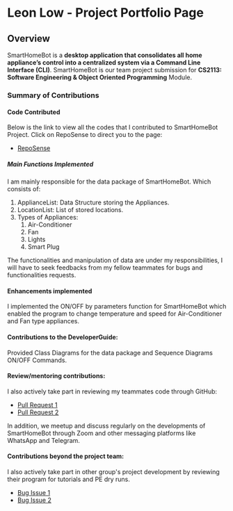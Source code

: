 # Leon Low - Project Portfolio Page

## Overview
SmartHomeBot is a **desktop application that consolidates all home appliance’s control into a 
centralized system via a Command Line Interface (CLI)**. SmartHomeBot is our team project submission for 
**CS2113: Software Engineering & Object Oriented Programming** Module. 

### Summary of Contributions

#### Code Contributed
Below is the link to view all the codes that I contributed to SmartHomeBot Project. Click on RepoSense to direct you to 
the page:

* [RepoSense](https://nus-cs2113-ay2021s1.github.io/tp-dashboard/#breakdown=true&search=leonlowzd&sort=groupTitle&sortWithin=title&since=2020-09-27&timeframe=commit&mergegroup=&groupSelect=groupByRepos&checkedFileTypes=docs~functional-code~test-code~other)

##### Main Functions Implemented
I am mainly responsible for the data package of SmartHomeBot. Which consists of: 

1. ApplianceList: Data Structure storing the Appliances.
2. LocationList: List of stored locations. 
3. Types of Appliances:    
    1. Air-Conditioner 
    2. Fan 
    3. Lights
    4. Smart Plug 
    
The functionalities and manipulation of data are under my responsibilities, I will have to seek feedbacks from my fellow
teammates for bugs and functionalities requests. 

#### Enhancements implemented
I implemented the ON/OFF by parameters function for SmartHomeBot which enabled the program to change temperature and speed
for Air-Conditioner and Fan type appliances. 

#### Contributions to the DeveloperGuide: 
Provided Class Diagrams for the data package and Sequence Diagrams ON/OFF Commands. 

#### Review/mentoring contributions:

I also actively take part in reviewing my teammates code through GitHub:
* [Pull Request 1](https://github.com/AY2021S1-CS2113-T14-1/tp/pull/193)
* [Pull Request 2](https://github.com/AY2021S1-CS2113-T14-1/tp/pull/203)

In addition, we meetup and discuss regularly on the developments of SmartHomeBot through Zoom and other messaging platforms like WhatsApp and Telegram.  

#### Contributions beyond the project team:

I also actively take part in other group's project development by reviewing their program for tutorials and PE dry runs. 
* [Bug Issue 1](https://github.com/leonlowzd/ped/issues/1)
* [Bug Issue 2](https://github.com/nus-cs2113-AY2021S1/tp/pull/28)
